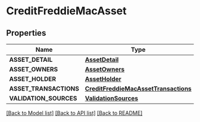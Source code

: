 # CreditFreddieMacAsset

## Properties
Name | Type | Description | Notes
------------ | ------------- | ------------- | -------------
**ASSET_DETAIL** | [**AssetDetail**](AssetDetail.md) |  | 
**ASSET_OWNERS** | [**AssetOwners**](AssetOwners.md) |  | 
**ASSET_HOLDER** | [**AssetHolder**](AssetHolder.md) |  | 
**ASSET_TRANSACTIONS** | [**CreditFreddieMacAssetTransactions**](CreditFreddieMacAssetTransactions.md) |  | 
**VALIDATION_SOURCES** | [**ValidationSources**](ValidationSources.md) |  | 

[[Back to Model list]](../README.md#documentation-for-models) [[Back to API list]](../README.md#documentation-for-api-endpoints) [[Back to README]](../README.md)


